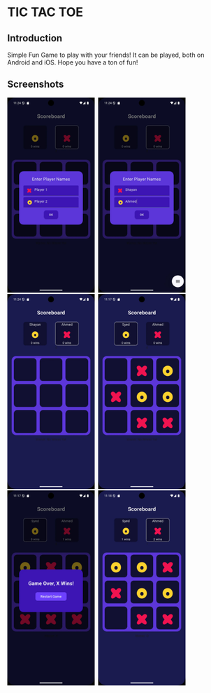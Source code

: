 # TIC TAC TOE
## Introduction
Simple Fun Game to play with your friends!
It can be played, both on Android and iOS.
Hope you have a ton of fun!

## Screenshots
<img src="assets/screenshots/tic_tac_1.webp" alt="Screen 1" width="200" />&nbsp;
<img src="assets/screenshots/tic_tac_2.webp" alt="Screen 2" width="200" />&nbsp;
<img src="assets/screenshots/tic_tac_3.webp" alt="Screen 3" width="200" />&nbsp;
<img src="assets/screenshots/tic_tac_4.webp" alt="Screen 4" width="200" />&nbsp;
<img src="assets/screenshots/tic_tac_5.webp" alt="Screen 5" width="200" />&nbsp;
<img src="assets/screenshots/tic_tac_6.webp" alt="Screen 6" width="200" />&nbsp;
